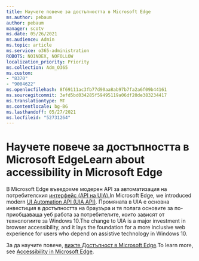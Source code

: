 ```yaml
---
title: Научете повече за достъпността в Microsoft Edge
ms.author: pebaum
author: pebaum
manager: scotv
ms.date: 05/26/2021
ms.audience: Admin
ms.topic: article
ms.service: o365-administration
ROBOTS: NOINDEX, NOFOLLOW
localization_priority: Priority
ms.collection: Adm_O365
ms.custom:
- "8370"
- "9004622"
ms.openlocfilehash: 8f69111ac3fb77d90aa8ab97b7fa2a6f09b44161
ms.sourcegitcommit: 3efd5bd034285f59495119a06df20de383234417
ms.translationtype: MT
ms.contentlocale: bg-BG
ms.lasthandoff: 05/27/2021
ms.locfileid: "52731264"
---
```

# <a name="learn-about-accessibility-in-microsoft-edge"></a><span data-ttu-id="7b866-102">Научете повече за достъпността в Microsoft Edge</span><span class="sxs-lookup"><span data-stu-id="7b866-102">Learn about accessibility in Microsoft Edge</span></span>

<span data-ttu-id="7b866-103">В Microsoft Edge въведохме модерен API за автоматизация на потребителския [интерфейс (API на UIA).](https://go.microsoft.com/fwlink/?linkid=2153423)</span><span class="sxs-lookup"><span data-stu-id="7b866-103">In Microsoft Edge, we introduced modern [UI Automation API (UIA API)](https://go.microsoft.com/fwlink/?linkid=2153423).</span></span> <span data-ttu-id="7b866-104">Промяната в UIA е основна инвестиция в достъпността на браузъра и тя полага основите за по-приобщаваща уеб работа за потребителите, които зависят от технологиите за Windows 10.</span><span class="sxs-lookup"><span data-stu-id="7b866-104">The change to UIA is a major investment in browser accessibility, and it lays the foundation for a more inclusive web experience for users who depend on assistive technology in Windows 10.</span></span> 

<span data-ttu-id="7b866-105">За да научите повече, [вижте Достъпност в Microsoft Edge](https://go.microsoft.com/fwlink/?linkid=2153512).</span><span class="sxs-lookup"><span data-stu-id="7b866-105">To learn more, see [Accessibility in Microsoft Edge](https://go.microsoft.com/fwlink/?linkid=2153512).</span></span>
